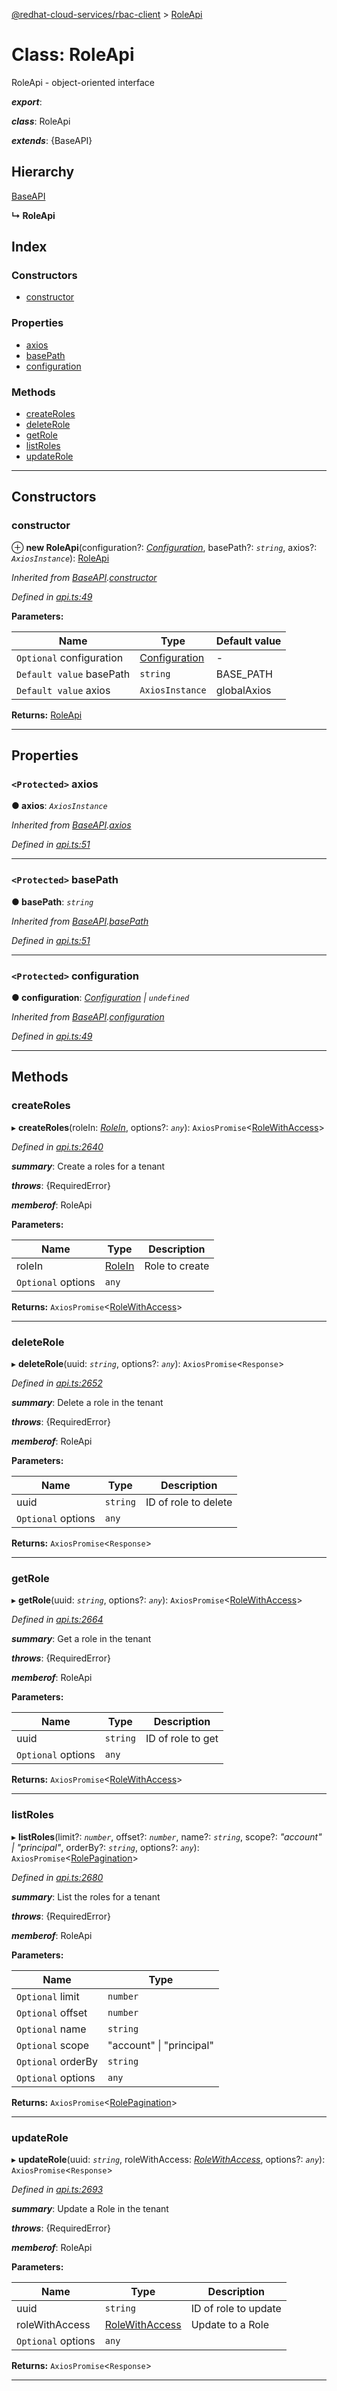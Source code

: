 [@redhat-cloud-services/rbac-client](../README.md) > [RoleApi](../classes/roleapi.md)

# Class: RoleApi

RoleApi - object-oriented interface

*__export__*: 

*__class__*: RoleApi

*__extends__*: {BaseAPI}

## Hierarchy

 [BaseAPI](baseapi.md)

**↳ RoleApi**

## Index

### Constructors

* [constructor](roleapi.md#constructor)

### Properties

* [axios](roleapi.md#axios)
* [basePath](roleapi.md#basepath)
* [configuration](roleapi.md#configuration)

### Methods

* [createRoles](roleapi.md#createroles)
* [deleteRole](roleapi.md#deleterole)
* [getRole](roleapi.md#getrole)
* [listRoles](roleapi.md#listroles)
* [updateRole](roleapi.md#updaterole)

---

## Constructors

<a id="constructor"></a>

###  constructor

⊕ **new RoleApi**(configuration?: *[Configuration](configuration.md)*, basePath?: *`string`*, axios?: *`AxiosInstance`*): [RoleApi](roleapi.md)

*Inherited from [BaseAPI](baseapi.md).[constructor](baseapi.md#constructor)*

*Defined in [api.ts:49](https://github.com/RedHatInsights/javascript-clients/blob/master/packages/rbac/api.ts#L49)*

**Parameters:**

| Name | Type | Default value |
| ------ | ------ | ------ |
| `Optional` configuration | [Configuration](configuration.md) | - |
| `Default value` basePath | `string` |  BASE_PATH |
| `Default value` axios | `AxiosInstance` |  globalAxios |

**Returns:** [RoleApi](roleapi.md)

___

## Properties

<a id="axios"></a>

### `<Protected>` axios

**● axios**: *`AxiosInstance`*

*Inherited from [BaseAPI](baseapi.md).[axios](baseapi.md#axios)*

*Defined in [api.ts:51](https://github.com/RedHatInsights/javascript-clients/blob/master/packages/rbac/api.ts#L51)*

___
<a id="basepath"></a>

### `<Protected>` basePath

**● basePath**: *`string`*

*Inherited from [BaseAPI](baseapi.md).[basePath](baseapi.md#basepath)*

*Defined in [api.ts:51](https://github.com/RedHatInsights/javascript-clients/blob/master/packages/rbac/api.ts#L51)*

___
<a id="configuration"></a>

### `<Protected>` configuration

**● configuration**: *[Configuration](configuration.md) \| `undefined`*

*Inherited from [BaseAPI](baseapi.md).[configuration](baseapi.md#configuration)*

*Defined in [api.ts:49](https://github.com/RedHatInsights/javascript-clients/blob/master/packages/rbac/api.ts#L49)*

___

## Methods

<a id="createroles"></a>

###  createRoles

▸ **createRoles**(roleIn: *[RoleIn](../interfaces/rolein.md)*, options?: *`any`*): `AxiosPromise`<[RoleWithAccess](../interfaces/rolewithaccess.md)>

*Defined in [api.ts:2640](https://github.com/RedHatInsights/javascript-clients/blob/master/packages/rbac/api.ts#L2640)*

*__summary__*: Create a roles for a tenant

*__throws__*: {RequiredError}

*__memberof__*: RoleApi

**Parameters:**

| Name | Type | Description |
| ------ | ------ | ------ |
| roleIn | [RoleIn](../interfaces/rolein.md) |  Role to create |
| `Optional` options | `any` |

**Returns:** `AxiosPromise`<[RoleWithAccess](../interfaces/rolewithaccess.md)>

___
<a id="deleterole"></a>

###  deleteRole

▸ **deleteRole**(uuid: *`string`*, options?: *`any`*): `AxiosPromise`<`Response`>

*Defined in [api.ts:2652](https://github.com/RedHatInsights/javascript-clients/blob/master/packages/rbac/api.ts#L2652)*

*__summary__*: Delete a role in the tenant

*__throws__*: {RequiredError}

*__memberof__*: RoleApi

**Parameters:**

| Name | Type | Description |
| ------ | ------ | ------ |
| uuid | `string` |  ID of role to delete |
| `Optional` options | `any` |

**Returns:** `AxiosPromise`<`Response`>

___
<a id="getrole"></a>

###  getRole

▸ **getRole**(uuid: *`string`*, options?: *`any`*): `AxiosPromise`<[RoleWithAccess](../interfaces/rolewithaccess.md)>

*Defined in [api.ts:2664](https://github.com/RedHatInsights/javascript-clients/blob/master/packages/rbac/api.ts#L2664)*

*__summary__*: Get a role in the tenant

*__throws__*: {RequiredError}

*__memberof__*: RoleApi

**Parameters:**

| Name | Type | Description |
| ------ | ------ | ------ |
| uuid | `string` |  ID of role to get |
| `Optional` options | `any` |

**Returns:** `AxiosPromise`<[RoleWithAccess](../interfaces/rolewithaccess.md)>

___
<a id="listroles"></a>

###  listRoles

▸ **listRoles**(limit?: *`number`*, offset?: *`number`*, name?: *`string`*, scope?: *"account" \| "principal"*, orderBy?: *`string`*, options?: *`any`*): `AxiosPromise`<[RolePagination](../interfaces/rolepagination.md)>

*Defined in [api.ts:2680](https://github.com/RedHatInsights/javascript-clients/blob/master/packages/rbac/api.ts#L2680)*

*__summary__*: List the roles for a tenant

*__throws__*: {RequiredError}

*__memberof__*: RoleApi

**Parameters:**

| Name | Type |
| ------ | ------ |
| `Optional` limit | `number` |
| `Optional` offset | `number` |
| `Optional` name | `string` |
| `Optional` scope | "account" \| "principal" |
| `Optional` orderBy | `string` |
| `Optional` options | `any` |

**Returns:** `AxiosPromise`<[RolePagination](../interfaces/rolepagination.md)>

___
<a id="updaterole"></a>

###  updateRole

▸ **updateRole**(uuid: *`string`*, roleWithAccess: *[RoleWithAccess](../interfaces/rolewithaccess.md)*, options?: *`any`*): `AxiosPromise`<`Response`>

*Defined in [api.ts:2693](https://github.com/RedHatInsights/javascript-clients/blob/master/packages/rbac/api.ts#L2693)*

*__summary__*: Update a Role in the tenant

*__throws__*: {RequiredError}

*__memberof__*: RoleApi

**Parameters:**

| Name | Type | Description |
| ------ | ------ | ------ |
| uuid | `string` |  ID of role to update |
| roleWithAccess | [RoleWithAccess](../interfaces/rolewithaccess.md) |  Update to a Role |
| `Optional` options | `any` |

**Returns:** `AxiosPromise`<`Response`>

___

